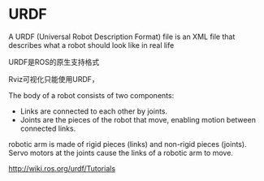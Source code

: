 # URDF

A URDF (Universal Robot Description Format) file is an XML file that describes what a robot should look like in real life

URDF是ROS的原生支持格式

Rviz可视化只能使用URDF，

The body of a robot consists of two components:
- Links are connected to each other by joints.
- Joints are the pieces of the robot that move, enabling motion between connected links.

robotic arm is made of rigid pieces (links) and non-rigid pieces (joints).
Servo motors at the joints cause the links of a robotic arm to move.


http://wiki.ros.org/urdf/Tutorials